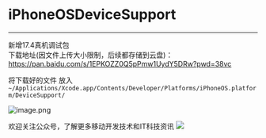 # iPhoneOSDeviceSupport

-----------------------------------------------------------------
新增17.4真机调试包  
下载地址(因文件上传大小限制，后续都存储到云盘)：
https://pan.baidu.com/s/1EPKOZZ0Q5pPmw1UydY5DRw?pwd=38vc


将下载好的文件 放入 ```~/Applications/Xcode.app/Contents/Developer/Platforms/iPhoneOS.platform/DeviceSupport/```

![image.png](https://upload-images.jianshu.io/upload_images/1931782-dd754e2df0df25aa.png?imageMogr2/auto-orient/strip%7CimageView2/2/w/1240)

欢迎关注公众号，了解更多移动开发技术和IT科技资讯
![](https://upload-images.jianshu.io/upload_images/1931782-412ec762efe31085.jpg?imageMogr2/auto-orient/strip%7CimageView2/2/w/1240)
